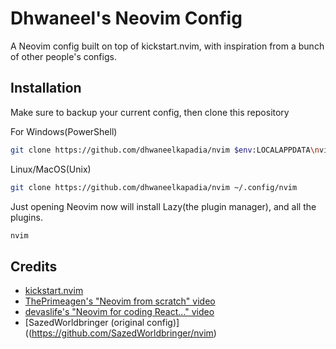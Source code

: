 # Dhwaneel's Neovim Config

A Neovim config built on top of kickstart.nvim, with inspiration from a bunch of other people's configs.

## Installation

Make sure to backup your current config, then clone this repository 

For Windows(PowerShell)
```sh
git clone https://github.com/dhwaneelkapadia/nvim $env:LOCALAPPDATA\nvim
```

Linux/MacOS(Unix)
```sh
git clone https://github.com/dhwaneelkapadia/nvim ~/.config/nvim
```

Just opening Neovim now will install Lazy(the plugin manager), and all the plugins.
```sh
nvim
```

## Credits

- [kickstart.nvim](https://github.com/nvim-lua/kickstart.nvim)
- [ThePrimeagen's "Neovim from scratch" video](https://youtu.be/w7i4amO_zaE)
- [devaslife's "Neovim for coding React..." video](https://youtu.be/ajmK0ZNcM4Q)
- [SazedWorldbringer (original config)]((https://github.com/SazedWorldbringer/nvim)
